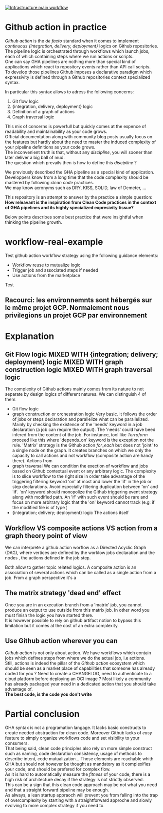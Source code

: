 [![Infrastructure main workflow](https://github.com/ihommani/workflow-real-example/actions/workflows/main_flow_infrastructure.yaml/badge.svg?branch=integration)](https://github.com/ihommani/workflow-real-example/actions/workflows/main_flow_infrastructure.yaml)

# Github action in practice
*Github action* is the *de facto* standard when it comes to implement *continuous {integration, delivery, deployment}* logics on Github repositories.  
The pipeline logic is orchestrated through workflows which launch jobs, each of which containing steps where we run actions or scripts.  
One can say GHA pipelines are nothing more than special kind of applications which react to repository events rather than API call scripts.  
To develop those pipelines Github imposes a declarative paradigm which expressivity is defined through a Github repositories context specialized syntax.   

In particular this syntax allows to adress the following concerns:
1. Git flow logic
2. {integration, delivery, deployment} logic
3. Definition of a graph of actions
4. Graph traversal logic

This mix of concerns is powerfull but quickly comes at the expence of readability and maintainability as your code grows.  
Official documentation along with community blog posts usually focus on the features but hardly about the need to master the induced complexity of your pipeline definitions as your code grows.  
The inconvenient truth is that, without any *discipline*, you will sooner than later deliver a big ball of mud.  
The question which prevails then is how to define this *discipline* ?

We previously described the GHA pipeline as a special kind of application. Developpers know from a long time that the code complexity should be mastered by following *clean code* practices.   
We may know acronyms such as DRY, KISS, SOLID, law of Demeter, ...

This repository is an attempt to answer by the practice a simple question: 
**How releavant is the inspiration from Clean Code practices in the context of GHA pipelines and its highly specialized expresivity tissue?**

Below points describes some best practice that were insightful when thinking the pipeline growth.  

# workflow-real-example
Test github action workflow strategy using the following guidance elements:  
* Workflow reuse to mutualize logic
* Trigger job and associated steps if needed
* Use actions from the marketplace

Test

## Racourci: les environnemnts sont hébergés sur le même projet GCP. Normalement nous privilegions un projet GCP par environnement 




# Explanation


## Git Flow logic MIXED WITH {integration; delivery; deployment} logic MIXED WITH graph construction logic MIXED WITH graph traversal logic
The complexity of Github actions mainly comes from its nature to not separate by design logics of different natures. 
We can distinguish 4 of them: 
* Git flow logic
* graph construction or orchestration logic
Very basic. It follows the order of jobs or steps declaration and parallelize what can be parallelized. 
Mainly by checking the existence of the 'needs' keyword in a job declaration (a job can require the output).
The 'needs' could have beed infered from the content of the job. For instance, tool like *Terraform* proceed like this where 'depends_on' keyword is the exception not the rule. 
'Matrix' strategy is the Github action *for_each* but does not 'joint' to a single node on the graph. It creates branches on which we only the capacity to call actions and not workflow (composite action are handy there). Actions from 
* graph traversal
We can condition the exection of workflow and jobs based on Github contextual event or any arbitrary logic. 
The complexity is to slice workflow to the right size in order take advantage of the triggering filtering keyword 'on' at most and lower the 'if' in the job or step declarations. Avoid especially filtering duplication between 'on' and 'if'. 
'on' keyword should monopolize the Github triggering event strategy along with modified path. An 'if' with such event should be rare and focus on more arbitrary logic that the 'on' keyword cannot track (e.g: if the modified file is of type  )
* {integration; delivery; deployment} logic 
The actions itself

## Workflow VS composite actions VS action from a graph theory point of view

We can interprete a github action worflow as a Directed Acyclic Graph (DAG), where vertices are defined by the worklow jobs declaration and the nodes , the actions defined in the job step. 

Both allow to gather topic related logics. 
A composite action is an association of several actions which can be called as a single action from a job. 
From a graph perspective it's a  

## The matrix strategy 'dead end' effect

Once you are in an execution branch from a 'matrix' job, you cannot produce an output to use outside from this matrix job. 
In other word you must finish the logic you have started there.  
It is however possible to rely on github artifact notion to bypass this limitation but it comes at the cost of an extra complexity.   


## Use Github action wherever you can
*Github action* is not only about action. We have workflows which contain jobs which defines steps from where we do the actual job, i.e actions.   
Still, actions is indeed the pillar of the *Github action* ecosystem which should be seen as a market place of capabilities that someone has already coded for you ? 
Need to create a CHANGELOG, need to authenticate to a cloud platform before deploying an OCI image ? 
Most likely a community has already packaged your need in a dedicated action that you should take advantage of.   
**The best code, is the code you don't write**   


# Partial conclusion

GHA syntax is not a programation langage. It lacks basic constructs to create needed abstraction for clean code. 
Moreover Github lacks of *easy* feature to simply organize workflows code and set visibility to your consumers.  
That being said, clean code principles also rely on more simple construct such as naming, code declaration consistency, usage of methods to describe intent, code mutualization...
Those elements are reachable whith GHA but should not however be thought as mandatory as it complexifies your code, and should be prefered for complex flow.  
As it is hard to automatically measure the *fitness* of your code, there is a high risk of architecture decay if the strategy is not strictly observed.   
This can be a sign that this clean code approach may be not what you need and that a straight forward pipeline may be enough.   
As always, a lean startup appraoch will prevent you from falling into the trap of overcomplexity by starting with a straightforward approche and slowly evolving to more complex strategy if you need to.
